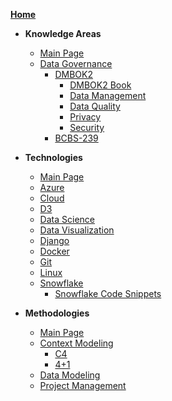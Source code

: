 [**Home**](/)

- **Knowledge Areas**
  - [Main Page](/KnowledgeAreas/)
  - [Data Governance](/KnowledgeAreas/DataGovernance/)
    - [DMBOK2](/KnowledgeAreas/DataGovernance/DMBOK2/)    
      - [DMBOK2 Book](/KnowledgeAreas/DataGovernance/DMBOK2/DMBOK2_Book/dmbok2.md)
      - [Data Management](/KnowledgeAreas/DataGovernance/DataManagement/)
      - [Data Quality](/KnowledgeAreas/DataGovernance/DataQuality/)
      - [Privacy](/KnowledgeAreas/DataGovernance/Privacy/)
      - [Security](/KnowledgeAreas/DataGovernance/Security/)
    - [BCBS-239](/KnowledgeAreas/DataGovernance/BCBS-239)

- **Technologies**
  - [Main Page](/Technologies/)
  - [Azure](/Technologies/Azure/)
  - [Cloud](/Technologies/Cloud/)
  - [D3](/Technologies/D3/)
  - [Data Science](/Technologies/DataScience/)
  - [Data Visualization](/Technologies/DataVisualization/)
  - [Django](/Technologies/Django/)
  - [Docker](/Technologies/Docker/)
  - [Git](/Technologies/Git/)
  - [Linux](/Technologies/Linux/)
  - [Snowflake](/Technologies/Snowflake/)
    - [Snowflake Code Snippets](/Technologies/Snowflake/SnowflakeSnippets.md)

- **Methodologies**
  - [Main Page](/Methodologies/)
  - [Context Modeling](/Methodologies/ContextModeling/)
    - [C4](/Methodologies/ContextModeling/C4.md)
    - [4+1](/Methodologies/ContextModeling/4+1.md)
  - [Data Modeling](/Methodologies/DataModeling/)
  - [Project Management](/Methodologies/ProjectManagement/)
